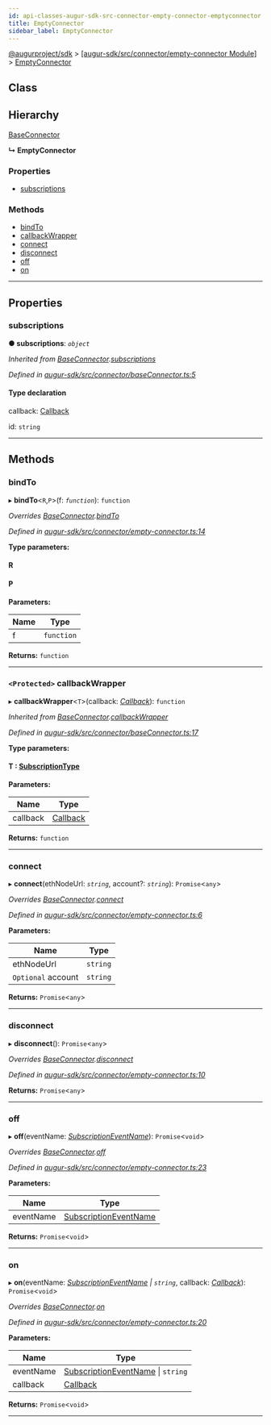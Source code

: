 ```yaml
---
id: api-classes-augur-sdk-src-connector-empty-connector-emptyconnector
title: EmptyConnector
sidebar_label: EmptyConnector
---
```


[@augurproject/sdk](api-readme.md) > [[augur-sdk/src/connector/empty-connector Module]](api-modules-augur-sdk-src-connector-empty-connector-module.md) > [EmptyConnector](api-classes-augur-sdk-src-connector-empty-connector-emptyconnector.md)

## Class

## Hierarchy

 [BaseConnector](api-classes-augur-sdk-src-connector-baseconnector-baseconnector.md)

**↳ EmptyConnector**

### Properties

* [subscriptions](api-classes-augur-sdk-src-connector-empty-connector-emptyconnector.md#subscriptions)

### Methods

* [bindTo](api-classes-augur-sdk-src-connector-empty-connector-emptyconnector.md#bindto)
* [callbackWrapper](api-classes-augur-sdk-src-connector-empty-connector-emptyconnector.md#callbackwrapper)
* [connect](api-classes-augur-sdk-src-connector-empty-connector-emptyconnector.md#connect)
* [disconnect](api-classes-augur-sdk-src-connector-empty-connector-emptyconnector.md#disconnect)
* [off](api-classes-augur-sdk-src-connector-empty-connector-emptyconnector.md#off)
* [on](api-classes-augur-sdk-src-connector-empty-connector-emptyconnector.md#on)

---

## Properties

<a id="subscriptions"></a>

###  subscriptions

**● subscriptions**: *`object`*

*Inherited from [BaseConnector](api-classes-augur-sdk-src-connector-baseconnector-baseconnector.md).[subscriptions](api-classes-augur-sdk-src-connector-baseconnector-baseconnector.md#subscriptions)*

*Defined in [augur-sdk/src/connector/baseConnector.ts:5](https://github.com/AugurProject/augur/blob/1e1466f1d3/packages/augur-sdk/src/connector/baseConnector.ts#L5)*

#### Type declaration

[event: `string`]: `object`

 callback: [Callback](api-modules-augur-sdk-src-events-module.md#callback)

 id: `string`

___

## Methods

<a id="bindto"></a>

###  bindTo

▸ **bindTo**<`R`,`P`>(f: *`function`*): `function`

*Overrides [BaseConnector](api-classes-augur-sdk-src-connector-baseconnector-baseconnector.md).[bindTo](api-classes-augur-sdk-src-connector-baseconnector-baseconnector.md#bindto)*

*Defined in [augur-sdk/src/connector/empty-connector.ts:14](https://github.com/AugurProject/augur/blob/1e1466f1d3/packages/augur-sdk/src/connector/empty-connector.ts#L14)*

**Type parameters:**

#### R 
#### P 
**Parameters:**

| Name | Type |
| ------ | ------ |
| f | `function` |

**Returns:** `function`

___
<a id="callbackwrapper"></a>

### `<Protected>` callbackWrapper

▸ **callbackWrapper**<`T`>(callback: *[Callback](api-modules-augur-sdk-src-events-module.md#callback)*): `function`

*Inherited from [BaseConnector](api-classes-augur-sdk-src-connector-baseconnector-baseconnector.md).[callbackWrapper](api-classes-augur-sdk-src-connector-baseconnector-baseconnector.md#callbackwrapper)*

*Defined in [augur-sdk/src/connector/baseConnector.ts:17](https://github.com/AugurProject/augur/blob/1e1466f1d3/packages/augur-sdk/src/connector/baseConnector.ts#L17)*

**Type parameters:**

#### T :  [SubscriptionType](api-modules-augur-sdk-src-event-handlers-module.md#subscriptiontype)
**Parameters:**

| Name | Type |
| ------ | ------ |
| callback | [Callback](api-modules-augur-sdk-src-events-module.md#callback) |

**Returns:** `function`

___
<a id="connect"></a>

###  connect

▸ **connect**(ethNodeUrl: *`string`*, account?: *`string`*): `Promise`<`any`>

*Overrides [BaseConnector](api-classes-augur-sdk-src-connector-baseconnector-baseconnector.md).[connect](api-classes-augur-sdk-src-connector-baseconnector-baseconnector.md#connect)*

*Defined in [augur-sdk/src/connector/empty-connector.ts:6](https://github.com/AugurProject/augur/blob/1e1466f1d3/packages/augur-sdk/src/connector/empty-connector.ts#L6)*

**Parameters:**

| Name | Type |
| ------ | ------ |
| ethNodeUrl | `string` |
| `Optional` account | `string` |

**Returns:** `Promise`<`any`>

___
<a id="disconnect"></a>

###  disconnect

▸ **disconnect**(): `Promise`<`any`>

*Overrides [BaseConnector](api-classes-augur-sdk-src-connector-baseconnector-baseconnector.md).[disconnect](api-classes-augur-sdk-src-connector-baseconnector-baseconnector.md#disconnect)*

*Defined in [augur-sdk/src/connector/empty-connector.ts:10](https://github.com/AugurProject/augur/blob/1e1466f1d3/packages/augur-sdk/src/connector/empty-connector.ts#L10)*

**Returns:** `Promise`<`any`>

___
<a id="off"></a>

###  off

▸ **off**(eventName: *[SubscriptionEventName](api-enums-augur-sdk-src-constants-subscriptioneventname.md)*): `Promise`<`void`>

*Overrides [BaseConnector](api-classes-augur-sdk-src-connector-baseconnector-baseconnector.md).[off](api-classes-augur-sdk-src-connector-baseconnector-baseconnector.md#off)*

*Defined in [augur-sdk/src/connector/empty-connector.ts:23](https://github.com/AugurProject/augur/blob/1e1466f1d3/packages/augur-sdk/src/connector/empty-connector.ts#L23)*

**Parameters:**

| Name | Type |
| ------ | ------ |
| eventName | [SubscriptionEventName](api-enums-augur-sdk-src-constants-subscriptioneventname.md) |

**Returns:** `Promise`<`void`>

___
<a id="on"></a>

###  on

▸ **on**(eventName: *[SubscriptionEventName](api-enums-augur-sdk-src-constants-subscriptioneventname.md) \| `string`*, callback: *[Callback](api-modules-augur-sdk-src-events-module.md#callback)*): `Promise`<`void`>

*Overrides [BaseConnector](api-classes-augur-sdk-src-connector-baseconnector-baseconnector.md).[on](api-classes-augur-sdk-src-connector-baseconnector-baseconnector.md#on)*

*Defined in [augur-sdk/src/connector/empty-connector.ts:20](https://github.com/AugurProject/augur/blob/1e1466f1d3/packages/augur-sdk/src/connector/empty-connector.ts#L20)*

**Parameters:**

| Name | Type |
| ------ | ------ |
| eventName | [SubscriptionEventName](api-enums-augur-sdk-src-constants-subscriptioneventname.md) \| `string` |
| callback | [Callback](api-modules-augur-sdk-src-events-module.md#callback) |

**Returns:** `Promise`<`void`>

___

